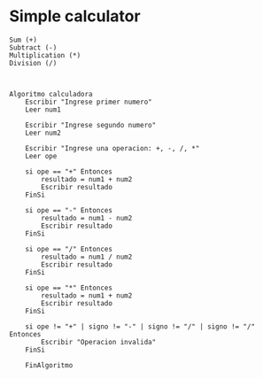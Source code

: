 # Simple calculator


    Sum (+)
    Subtract (-)
    Multiplication (*)
    Division (/)



	Algoritmo calculadora
		Escribir "Ingrese primer numero"
		Leer num1
	
		Escribir "Ingrese segundo numero"
		Leer num2
	
		Escribir "Ingrese una operacion: +, -, /, *"
		Leer ope
	
		si ope == "+" Entonces
			resultado = num1 + num2
			Escribir resultado
		FinSi
	
		si ope == "-" Entonces
			resultado = num1 - num2
			Escribir resultado
		FinSi
	
		si ope == "/" Entonces
			resultado = num1 / num2
			Escribir resultado
		FinSi
	
		si ope == "*" Entonces
			resultado = num1 + num2
			Escribir resultado
		FinSi
	
		si ope != "+" | signo != "-" | signo != "/" | signo != "/" Entonces
			Escribir "Operacion invalida"
		FinSi
	
		FinAlgoritmo
